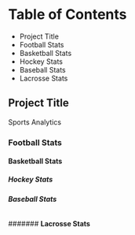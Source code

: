 # **Table of Contents**
- Project Title
- Football Stats
- Basketball Stats
- Hockey Stats 
- Baseball Stats
- Lacrosse Stats
## **Project Title**
Sports Analytics
### **Football Stats**
#### **Basketball Stats**
##### **Hockey Stats**
###### **Baseball Stats**
####### **Lacrosse Stats**
